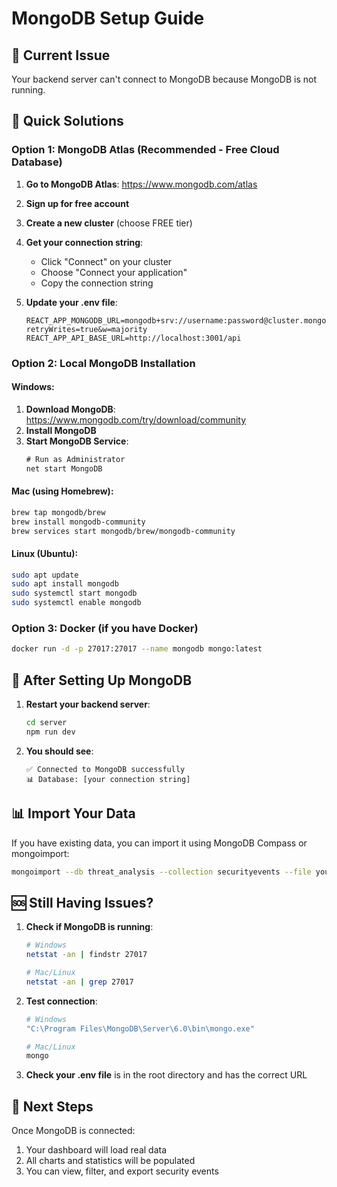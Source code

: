 # MongoDB Setup Guide

## 🚨 Current Issue
Your backend server can't connect to MongoDB because MongoDB is not running.

## 🚀 Quick Solutions

### Option 1: MongoDB Atlas (Recommended - Free Cloud Database)

1. **Go to MongoDB Atlas**: https://www.mongodb.com/atlas
2. **Sign up for free account**
3. **Create a new cluster** (choose FREE tier)
4. **Get your connection string**:
   - Click "Connect" on your cluster
   - Choose "Connect your application"
   - Copy the connection string

5. **Update your .env file**:
   ```env
   REACT_APP_MONGODB_URL=mongodb+srv://username:password@cluster.mongodb.net/threat_analysis?retryWrites=true&w=majority
   REACT_APP_API_BASE_URL=http://localhost:3001/api
   ```

### Option 2: Local MongoDB Installation

#### Windows:
1. **Download MongoDB**: https://www.mongodb.com/try/download/community
2. **Install MongoDB**
3. **Start MongoDB Service**:
   ```cmd
   # Run as Administrator
   net start MongoDB
   ```

#### Mac (using Homebrew):
```bash
brew tap mongodb/brew
brew install mongodb-community
brew services start mongodb/brew/mongodb-community
```

#### Linux (Ubuntu):
```bash
sudo apt update
sudo apt install mongodb
sudo systemctl start mongodb
sudo systemctl enable mongodb
```

### Option 3: Docker (if you have Docker)
```bash
docker run -d -p 27017:27017 --name mongodb mongo:latest
```

## 🔧 After Setting Up MongoDB

1. **Restart your backend server**:
   ```bash
   cd server
   npm run dev
   ```

2. **You should see**:
   ```
   ✅ Connected to MongoDB successfully
   📊 Database: [your connection string]
   ```

## 📊 Import Your Data

If you have existing data, you can import it using MongoDB Compass or mongoimport:

```bash
mongoimport --db threat_analysis --collection securityevents --file your_data.json
```

## 🆘 Still Having Issues?

1. **Check if MongoDB is running**:
   ```bash
   # Windows
   netstat -an | findstr 27017
   
   # Mac/Linux
   netstat -an | grep 27017
   ```

2. **Test connection**:
   ```bash
   # Windows
   "C:\Program Files\MongoDB\Server\6.0\bin\mongo.exe"
   
   # Mac/Linux
   mongo
   ```

3. **Check your .env file** is in the root directory and has the correct URL

## 🎯 Next Steps

Once MongoDB is connected:
1. Your dashboard will load real data
2. All charts and statistics will be populated
3. You can view, filter, and export security events 